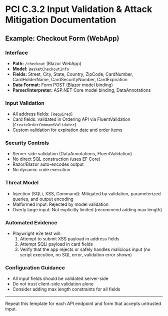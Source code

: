 # PCI C.3.2 Input Validation & Attack Mitigation Documentation

## Example: Checkout Form (WebApp)

### Interface
- **Path:** `/checkout` (Blazor WebApp)
- **Model:** `BasketCheckoutInfo`
- **Fields:** Street, City, State, Country, ZipCode, CardNumber, CardHolderName, CardSecurityNumber, CardExpiration
- **Data Format:** Form POST (Blazor model binding)
- **Parser/Interpreter:** ASP.NET Core model binding, DataAnnotations

### Input Validation
- All address fields: `[Required]`
- Card fields: validated in Ordering API via FluentValidation (`CreateOrderCommandValidator`)
- Custom validation for expiration date and order items

### Security Controls
- Server-side validation (DataAnnotations, FluentValidation)
- No direct SQL construction (uses EF Core)
- Razor/Blazor auto-encodes output
- No dynamic code execution

### Threat Model
- Injection (SQLi, XSS, Command): Mitigated by validation, parameterized queries, and output encoding
- Malformed input: Rejected by model validation
- Overly large input: Not explicitly limited (recommend adding max length)

### Automated Evidence
- Playwright e2e test will:
  1. Attempt to submit XSS payload in address fields
  2. Attempt SQLi payload in card fields
  3. Verify that the app rejects or safely handles malicious input (no script execution, no SQL error, validation error shown)

### Configuration Guidance
- All input fields should be validated server-side
- Do not trust client-side validation alone
- Consider adding max length constraints for all fields

---

Repeat this template for each API endpoint and form that accepts untrusted input.
